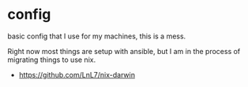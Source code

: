 # config

basic config that I use for my machines, this is a mess.

Right now most things are setup with ansible, but I am in the process of migrating things to use nix.

- https://github.com/LnL7/nix-darwin
